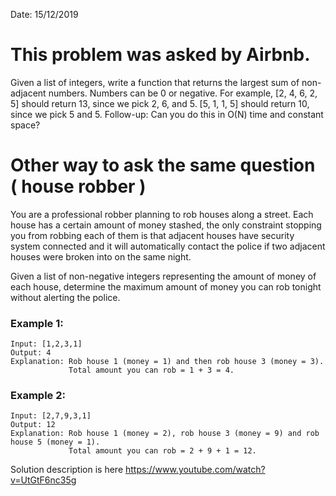 Date: 15/12/2019

# This problem was asked by Airbnb.

Given a list of integers, write a function that returns the largest sum of non-adjacent numbers. Numbers can be 0 or negative.
For example, [2, 4, 6, 2, 5] should return 13, since we pick 2, 6, and 5. [5, 1, 1, 5] should return 10, since we pick 5 and 5.
Follow-up: Can you do this in O(N) time and constant space?

# Other way to ask the same question ( house robber )

You are a professional robber planning to rob houses along a street. Each house has a certain amount of money stashed,
the only constraint stopping you from robbing each of them is that adjacent houses have security system connected and
it will automatically contact the police if two adjacent houses were broken into on the same night.

Given a list of non-negative integers representing the amount of money of each house, determine the maximum amount of money
you can rob tonight without alerting the police.

### Example 1:

```
Input: [1,2,3,1]
Output: 4
Explanation: Rob house 1 (money = 1) and then rob house 3 (money = 3).
             Total amount you can rob = 1 + 3 = 4.

```

### Example 2:

```
Input: [2,7,9,3,1]
Output: 12
Explanation: Rob house 1 (money = 2), rob house 3 (money = 9) and rob house 5 (money = 1).
             Total amount you can rob = 2 + 9 + 1 = 12.
```

Solution description is here 
https://www.youtube.com/watch?v=UtGtF6nc35g
